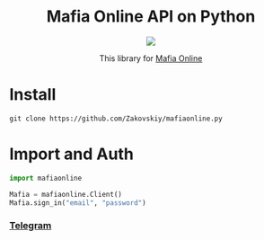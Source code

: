 <h1 align="center">
  Mafia Online API on Python
</h1>


<p align="center">
  <a href="https://discord.gg/AsYzxRfT6J"><img src="https://bit.ly/32neyjM"></a>
</p>


<p align="center">This library for <a href="https://play.google.com/store/apps/details?id=com.tokarev.mafia">Mafia Online</a></p>

# Install
```
git clone https://github.com/Zakovskiy/mafiaonline.py
```

# Import and Auth
```python
import mafiaonline

Mafia = mafiaonline.Client()
Mafia.sign_in("email", "password")
```

### [Telegram](https://t.me/zakovskiy)
